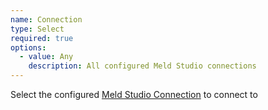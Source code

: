 ```yaml
---
name: Connection
type: Select
required: true
options:
  - value: Any
    description: All configured Meld Studio connections
---
```


Select the configured [Meld Studio Connection](/guide/broadcasters/meld-studio) to connect to

